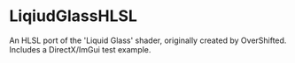 # LiqiudGlassHLSL
An HLSL port of the 'Liquid Glass' shader, originally created by OverShifted. Includes a DirectX/ImGui test example.
